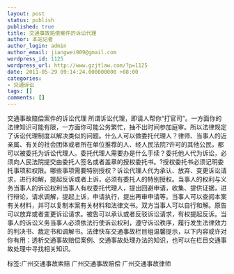 ```yaml
---
layout: post
status: publish
published: true
title: 交通事故赔偿案件的诉讼代理
author: 本站记者
author_login: admin
author_email: jiangwei909@gmail.com
wordpress_id: 1125
wordpress_url: http://www.gzjtlaw.com/?p=1125
date: 2011-05-29 09:14:24.000000000 +08:00
categories:
- 交通诉讼
tags: []
comments: []
---
```

交通事故赔偿案件的诉讼代理 所谓诉讼代理，即请人帮你&ldquo;打官司&rdquo;。一方面你的法律知识可能有限，一方面你可能公务繁忙，抽不出时间参加庭审。所以法律规定了诉讼代理制度以解决类似的问题。什么人可以做委托代理人？律师、当事人的近亲属、有关的社会团体或者所在单位推荐的人、经人民法院?许可的其他公民，都可以被委托为诉讼代理人。委托代理人需要办是什么手续？委托他人代为诉讼，必须向人民法院提交由委托人签名或者盖章的授权委托书。?授权委托书必须记明委托事项和权限。哪些事项需要特别授权？诉讼代理人代为承认、放弃、变更诉讼请求，进行和解，提起反诉或者上诉，必须有委托人的特别授权。当事人的权利与义务当事人的诉讼权利当事人有权委托代理人，提出回避申请，收集、提供证据，进行辩论，请求调解，提起上诉，申请执行，提出再审申请等。当事人可以查阅本案有关材料，并可以复制本案有关材料和法律文书。双方当事人可以自行和解。原告可以放弃或者变更诉讼请求。被告可以承认或者反驳诉讼请求，有权提起反诉。当事人的诉讼义务当事人必须依法行使诉讼权利，遵守诉讼秩序，履行发生法律效力的判决书、裁定书和调解书。法律快车交通事故栏目组温馨提示，以下内容或许对你有用：透析交通事故赔偿案例、交通事故处理办法的知识，也可以在栏目交通事故处理中寻找相关知识。标签:广州交通事故索赔 广州交通事故赔偿 广州交通事故律师
